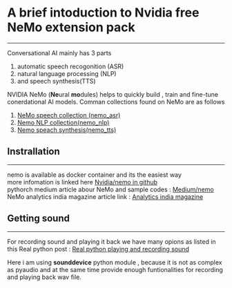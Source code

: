# A brief intoduction to Nvidia free NeMo extension pack  

---

Conversational AI mainly has 3 parts

1. automatic speech recogonition (ASR)
2. natural language processing (NLP)
3. and speech synthesis(TTS)

NVIDIA NeMo (**Ne**ural **mo**dules) helps to quickly build , train and fine-tune conerdational AI models.
Comman collections found on NeMo are as follows 

1. [NeMo speech collection (nemo_asr)](https://nvda.ws/36bgfEd)
2. [Nemo NLP collection(nemo_nlp)](https://nvda.ws/36eHEFh)
3. [Nemo speach synthesis(nemo_tts)](https://nvda.ws/3396Tqr)

## Instrallation

---

nemo is available as docker container and its the easiest way \
more infomation is linked here [Nvidia/nemo in github](https://github.com/NVIDIA/NeMo)\
pythorch medium article abour NeMo and sample codes : [Medium/nemo](https://medium.com/@samfarahzad/nvidia-nemo-neural-modules-and-models-for-conversational-ai-ea041e4cd4)\
NeMo analytics india magazine article link : [Analytics india magazine](https://analyticsindiamag.com/nvidia-just-gave-a-pytorch-based-conversational-ai-model-for-free/)

## Getting sound 

---

For recording sound and playing it back we have many opions as listed in this Real python post : [Real python playing and recording sound](https://realpython.com/playing-and-recording-sound-python/)

Here i am using **sounddevice** python module , because it is not as complex as pyaudio and at the same time provide enough funtionalities for recording and playing back wav file.
